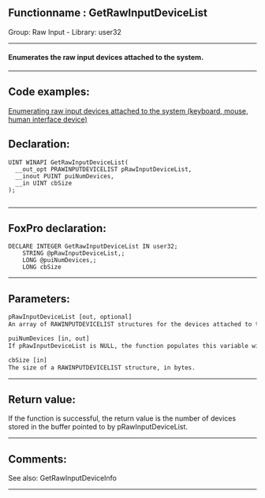 <link rel="stylesheet" type="text/css" href="../../css/win32api.css">  
<link rel="stylesheet" href="https://cdnjs.cloudflare.com/ajax/libs/font-awesome/4.7.0/css/font-awesome.min.css">

## Functionname : GetRawInputDeviceList
Group: Raw Input - Library: user32    
***  


#### Enumerates the raw input devices attached to the system.
***  


## Code examples:
[Enumerating raw input devices attached to the system (keyboard, mouse, human interface device)](../../samples/sample_571.md)  

## Declaration:
```foxpro  
UINT WINAPI GetRawInputDeviceList(
  __out_opt PRAWINPUTDEVICELIST pRawInputDeviceList,
  __inout PUINT puiNumDevices,
  __in UINT cbSize
);
  
```  
***  


## FoxPro declaration:
```foxpro  
DECLARE INTEGER GetRawInputDeviceList IN user32;
	STRING @pRawInputDeviceList,;
	LONG @puiNumDevices,;
	LONG cbSize  
```  
***  


## Parameters:
```txt  
pRawInputDeviceList [out, optional]
An array of RAWINPUTDEVICELIST structures for the devices attached to the system. If NULL, the number of devices are returned in *puiNumDevices.

puiNumDevices [in, out]
If pRawInputDeviceList is NULL, the function populates this variable with the number of devices attached to the system; otherwise, this variable specifies the number of RAWINPUTDEVICELIST structures that can be contained in the buffer to which pRawInputDeviceList points.

cbSize [in]
The size of a RAWINPUTDEVICELIST structure, in bytes.  
```  
***  


## Return value:
If the function is successful, the return value is the number of devices stored in the buffer pointed to by pRawInputDeviceList.  
***  


## Comments:
See also: GetRawInputDeviceInfo   
  
***  

